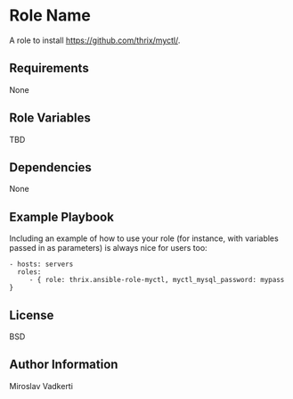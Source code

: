 Role Name
=========

A role to install https://github.com/thrix/myctl/.

Requirements
------------

None

Role Variables
--------------

TBD

Dependencies
------------

None

Example Playbook
----------------

Including an example of how to use your role (for instance, with variables passed in as parameters) is always nice for users too:

    - hosts: servers
      roles:
         - { role: thrix.ansible-role-myctl, myctl_mysql_password: mypass }

License
-------

BSD

Author Information
------------------

Miroslav Vadkerti <thrix AT vadkerti.net>
